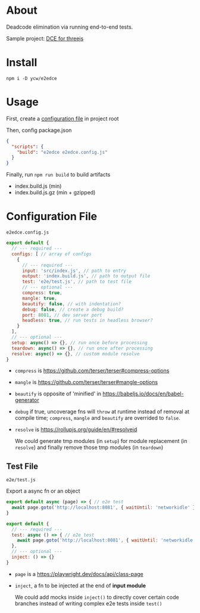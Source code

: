 # About

Deadcode elimination via running end-to-end tests.

Sample project: [DCE for threejs](https://github.com/ycw/e2edce-sample-project)



# Install

`npm i -D ycw/e2edce`



# Usage

First, create a [configuration file](#configuration-file) in project root

Then, config package.json

```json
{ 
  "scripts": {
    "build": "e2edce e2edce.config.js"
  }
}
```

Finally, run `npm run build` to build artifacts

- index.build.js (min)
- index.build.js.gz (min + gzipped)



# Configuration File

`e2edce.config.js`

```js
export default {
  // --- required ---
  configs: [ // array of configs
    {
      // --- required ---
      input: 'src/index.js', // path to entry
      output: 'index.build.js', // path to output file
      test: 'e2e/test.js', // path to test file 
      // --- optional ---
      compress: true, 
      mangle: true,
      beautify: false, // with indentation?
      debug: false, // create a debug build?
      port: 8081, // dev server port
      headless: true, // run tests in headless browser?
    }
  ],
  // --- optional ---
  setup: async() => {}, // run once before processing
  teardown: async() => {}, // run once after processing
  resolve: async() => {}, // custom module resolve
}
```

- `compress` is https://github.com/terser/terser#compress-options

- `mangle` is https://github.com/terser/terser#mangle-options

- `beautify` is opposite of 'minified' in https://babeljs.io/docs/en/babel-generator

- `debug` if true, uncoverage fns will `throw` at runtime instead of removal at
  compile time; `compress`, `mangle` and `beautify` are overrided to `false`.

- `resolve` is https://rollupjs.org/guide/en/#resolveid

  We could generate tmp modules (in `setup`) for module replacement (in `resolve`)
  and finally remove those tmp modules (in `teardown`)


## Test File 

`e2e/test.js`

Export a async fn or an object

```js
export default async (page) => { // e2e test
  await page.goto('http://localhost:8081', { waitUntil: 'networkidle' })
}
```

```js
export default {
  // --- required ---
  test: async () => { // e2e test
    await page.goto('http://localhost:8081', { waitUntil: 'networkidle' })
  },
  // --- optional ---
  inject: () => {}
}
```

- `page` is a https://playwright.dev/docs/api/class-page

- `inject`, a fn to be injected at the end of **input module**

   We could add mocks inside `inject()` to directly cover certain code branches 
   instead of writing complex e2e tests inside `test()`
  
